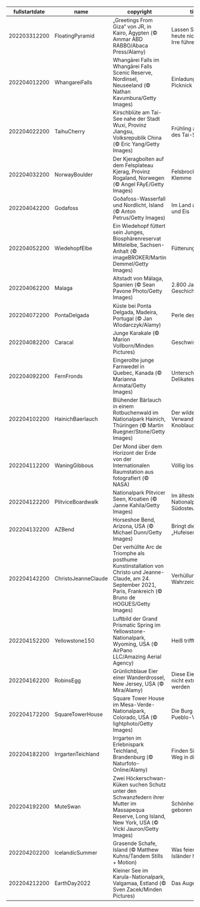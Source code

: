 |fullstartdate|name|copyright|title|image|
|--|--|--|--|--|
202203312200|FloatingPyramid|„Greetings From Giza“ von JR, in Kairo, Ägypten (© Ammar ABD RABBO/Abaca Press/Alamy)|Lassen Sie sich heute nicht in die Irre führen|![](/de-DE/2022/04/202203312200FloatingPyramid.jpg)|
202204012200|WhangareiFalls|Whangārei Falls im Whangārei Falls Scenic Reserve, Nordinsel, Neuseeland (© Nathan Kavumbura/Getty Images)|Einladung zum Picknick|![](/de-DE/2022/04/202204012200WhangareiFalls.jpg)|
202204022200|TaihuCherry|Kirschblüte am Tai-See nahe der Stadt Wuxi, Provinz Jiangsu, Volksrepublik China (© Eric Yang/Getty Images)|Frühling am Ufer des Tai-Sees|![](/de-DE/2022/04/202204022200TaihuCherry.jpg)|
202204032200|NorwayBoulder|Der Kjeragbolten auf dem Felsplateau Kjerag, Provinz Rogaland, Norwegen (© Angel FAyE/Getty Images)|Felsbrocken in der Klemme|![](/de-DE/2022/04/202204032200NorwayBoulder.jpg)|
202204042200|Godafoss|Goðafoss-Wasserfall und Nordlicht, Island (© Anton Petrus/Getty Images)|Im Land aus Feuer und Eis|![](/de-DE/2022/04/202204042200Godafoss.jpg)|
202204052200|WiedehopfElbe|Ein Wiedehopf füttert sein Junges, Biosphärenreservat Mittelelbe, Sachsen-Anhalt (© imageBROKER/Martin Demmel/Getty Images)|Fütterungszeit|![](/de-DE/2022/04/202204052200WiedehopfElbe.jpg)|
202204062200|Malaga|Altstadt von Málaga, Spanien (© Sean Pavone Photo/Getty Images)|2.800 Jahre Geschichte|![](/de-DE/2022/04/202204062200Malaga.jpg)|
202204072200|PontaDelgada|Küste bei Ponta Delgada, Madeira, Portugal (© Jan Wlodarczyk/Alamy)|Perle des Atlantiks|![](/de-DE/2022/04/202204072200PontaDelgada.jpg)|
202204082200|Caracal|Junge Karakale (© Marion Vollborn/Minden Pictures)|Geschwistertreffen|![](/de-DE/2022/04/202204082200Caracal.jpg)|
202204092200|FernFronds|Eingerollte junge Farnwedel in Quebec, Kanada (© Marianna Armata/Getty Images)|Unterschätzte Delikatesse|![](/de-DE/2022/04/202204092200FernFronds.jpg)|
202204102200|HainichBaerlauch|Blühender Bärlauch in einem Rotbuchenwald im Nationalpark Hainich, Thüringen (© Martin Ruegner/Stone/Getty Images)|Der wilde Verwandte des Knoblauchs|![](/de-DE/2022/04/202204102200HainichBaerlauch.jpg)|
202204112200|WaningGibbous|Der Mond über dem Horizont der Erde von der Internationalen Raumstation aus fotografiert (© NASA)|Völlig losgelöst|![](/de-DE/2022/04/202204112200WaningGibbous.jpg)|
202204122200|PlitviceBoardwalk|Nationalpark Plitvicer Seen, Kroatien (© Janne Kahila/Getty Images)|Im ältesten Nationalpark Südosteuropas|![](/de-DE/2022/04/202204122200PlitviceBoardwalk.jpg)|
202204132200|AZBend|Horseshoe Bend, Arizona, USA (© Michael Dunn/Getty Images)|Bringt dieses „Hufeisen“ Glück?|![](/de-DE/2022/04/202204132200AZBend.jpg)|
202204142200|ChristoJeanneClaude|Der verhüllte Arc de Triomphe als posthume Kunstinstallation von Christo und Jeanne-Claude, am 24. September 2021, Paris, Frankreich (© Bruno de HOGUES/Getty Images)|Verhüllung eines Wahrzeichens|![](/de-DE/2022/04/202204142200ChristoJeanneClaude.jpg)|
202204152200|Yellowstone150|Luftbild der Grand Prismatic Spring im Yellowstone-Nationalpark, Wyoming, USA (© AirPano LLC/Amazing Aerial Agency)|Heiß trifft kalt|![](/de-DE/2022/04/202204152200Yellowstone150.jpg)|
202204162200|RobinsEgg|Grünlichblaue Eier einer Wanderdrossel, New Jersey, USA (© Mira/Alamy)|Diese Eier müssen nicht extra gefärbt werden|![](/de-DE/2022/04/202204162200RobinsEgg.jpg)|
202204172200|SquareTowerHouse|Square Tower House im Mesa-Verde-Nationalpark, Colorado, USA (© lightphoto/Getty Images)|Die Burg der Pueblo-Vorfahren|![](/de-DE/2022/04/202204172200SquareTowerHouse.jpg)|
202204182200|IrrgartenTeichland|Irrgarten im Erlebnispark Teichland, Brandenburg (© Naturfoto-Online/Alamy)|Finden Sie den Weg in die Mitte?|![](/de-DE/2022/04/202204182200IrrgartenTeichland.jpg)|
202204192200|MuteSwan|Zwei Höckerschwan-Küken suchen Schutz unter den Schwanzfedern ihrer Mutter im Massapequa Reserve, Long Island, New York, USA (© Vicki Jauron/Getty Images)|Schönheiten sind geboren|![](/de-DE/2022/04/202204192200MuteSwan.jpg)|
202204202200|IcelandicSummer|Grasende Schafe, Island (© Matthew Kuhns/Tandem Stills + Motion)|Was feiern die Isländer heute?|![](/de-DE/2022/04/202204202200IcelandicSummer.jpg)|
202204212200|EarthDay2022|Kleiner See im Karula-Nationalpark, Valgamaa, Estland (© Sven Zacek/Minden Pictures)|Das Auge der Welt|![](/de-DE/2022/04/202204212200EarthDay2022.jpg)|
